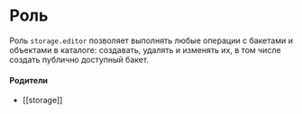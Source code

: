 # Роль

Роль `storage.editor` позволяет выполнять любые операции с бакетами и объектами в каталоге: создавать, удалять и изменять их, в том числе создать публично доступный бакет.


#### Родители

- [[storage]]
